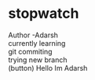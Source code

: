 # stopwatch
Author -Adarsh <br>
currently learning <br>
git commiting<br>
trying new branch<br>
(button)
Hello Im Adarsh
